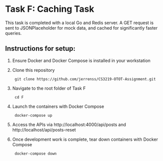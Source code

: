 # Task F: Caching Task

This task is completed with a local Go and Redis server. A GET request is sent to JSONPlaceholder for mock data, and cached for significantly faster queries.

## Instructions for setup:
1. Ensure Docker and Docker Compose is installed in your workstation
2. Clone this repository
  
        git clone https://github.com/jerrenss/CS3219-OTOT-Assignment.git

3. Navigate to the root folder of Task F

        cd F
    
4. Launch the containers with Docker Compose

        docker-compose up

5. Access the APIs via http://localhost:4000/api/posts and http://localhost/api/posts-reset 
6. Once development work is complete, tear down containers with Docker Compose

        docker-compose down
